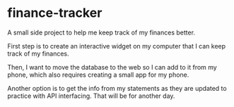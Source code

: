 # finance-tracker

A small side project to help me keep track of my finances better.

First step is to create an interactive widget on my computer that I can keep track of my finances.

Then, I want to move the database to the web so I can add to it from my phone,
which also requires creating a small app for my phone.

Another option is to get the info from my statements as they are updated to practice with API interfacing.
That will be for another day.


